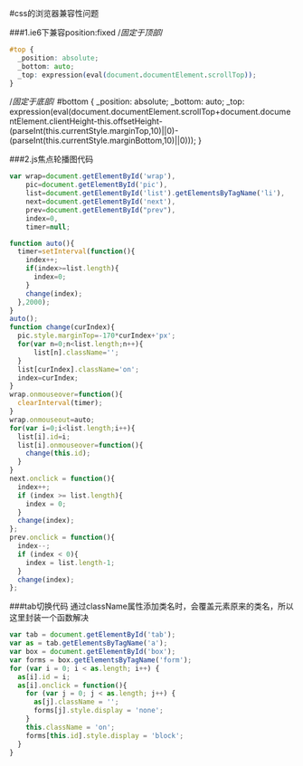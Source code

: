 #css的浏览器兼容性问题

###1.ie6下兼容position:fixed
/*固定于顶部*/
```css
#top { 
  _position: absolute; 
  _bottom: auto; 
  _top: expression(eval(document.documentElement.scrollTop)); 
}
```
/*固定于底部*/
#bottom { 
  _position: absolute; 
  _bottom: auto; 
  _top: expression(eval(document.documentElement.scrollTop+document.documentElement.clientHeight-this.offsetHeight-(parseInt(this.currentStyle.marginTop,10)||0)-(parseInt(this.currentStyle.marginBottom,10)||0))); 
}

###2.js焦点轮播图代码
```javascript
var wrap=document.getElementById('wrap'),
    pic=document.getElementById('pic'),
    list=document.getElementById('list').getElementsByTagName('li'),
    next=document.getElementById('next'),
    prev=document.getElementById("prev"),
    index=0,
    timer=null;

function auto(){
  timer=setInterval(function(){
    index++;
    if(index>=list.length){
      index=0;
    }
    change(index);
  },2000);  
}
auto();
function change(curIndex){
  pic.style.marginTop=-170*curIndex+'px';
  for(var n=0;n<list.length;n++){
      list[n].className='';
  }
  list[curIndex].className='on';
  index=curIndex;
}
wrap.onmouseover=function(){
  clearInterval(timer);
}
wrap.onmouseout=auto;
for(var i=0;i<list.length;i++){
  list[i].id=i;
  list[i].onmouseover=function(){
    change(this.id);          
  }
}
next.onclick = function(){
  index++;
  if (index >= list.length){
    index = 0;
  }
  change(index);
};
prev.onclick = function(){
  index--;
  if (index < 0){
    index = list.length-1;
  }
  change(index);
};
```
###tab切换代码
通过className属性添加类名时，会覆盖元素原来的类名，所以这里封装一个函数解决
```javascript
var tab = document.getElementById('tab');
var as = tab.getElementsByTagName('a');
var box = document.getElementById('box');
var forms = box.getElementsByTagName('form');
for (var i = 0; i < as.length; i++) {
  as[i].id = i;
  as[i].onclick = function(){
    for (var j = 0; j < as.length; j++) {
      as[j].className = '';
      forms[j].style.display = 'none';
    }
    this.className = 'on';
    forms[this.id].style.display = 'block';
  }
}
```
